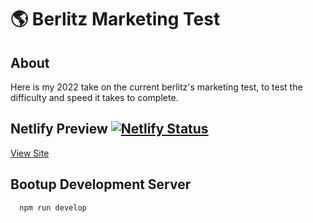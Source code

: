 # 🌎 Berlitz Marketing Test

## About

Here is my 2022 take on the current berlitz's marketing test, to test the difficulty and speed it takes to complete.

## Netlify Preview [![Netlify Status](https://api.netlify.com/api/v1/badges/f9660d28-e4cf-4f35-90e8-1fa4db3a8688/deploy-status)](https://app.netlify.com/sites/shaun-react-test-marketing/deploys)

[View Site](shaun-react-test-marketing.netlify.app)

## Bootup Development Server

```shell
  npm run develop
```
